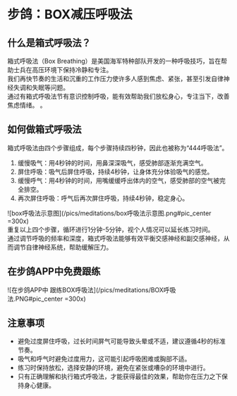 # 步鸽：BOX减压呼吸法

## 什么是箱式呼吸法？

箱式呼吸法（Box Breathing）是美国海军特种部队开发的一种呼吸技巧，旨在帮助士兵在高压环境下保持冷静和专注。  
我们再快节奏的生活和沉重的工作压力使许多人感到焦虑、紧张，甚至引发自律神经失调和失眠等问题。  
通过有箱式呼吸法节有意识控制呼吸，能有效帮助我们放松身心，专注当下，改善焦虑情绪。  。

## 如何做箱式呼吸法

箱式呼吸法由四个步骤组成，每个步骤持续四秒钟，因此也被称为“444呼吸法”。

1. 缓慢吸气：用4秒钟的时间，用鼻深深吸气，感受肺部逐渐充满空气。
2. 屏住呼吸：吸气后屏住呼吸，持续4秒钟，让身体充分体验吸气的感觉。
3. 缓慢呼气：用4秒钟的时间，用嘴缓缓呼出体内的空气，感受肺部的空气被完全排空。
4. 再次屏住呼吸：呼气后再次屏住呼吸，持续4秒钟，稳定身心。  
   
![box呼吸法示意图](/pics/meditations/box呼吸法示意图.png#pic_center =300x)  
重复以上四个步骤，循环进行1分钟-5分钟，视个人情况可以延长练习时间。  
通过调节呼吸的频率和深度，箱式呼吸法能够有效平衡交感神经和副交感神经，从而调节自律神经系统，帮助缓解压力。

## 在步鸽APP中免费跟练

![在步鸽APP中 跟练BOX呼吸法](/pics/meditations/BOX呼吸法.PNG#pic_center =300x)

## 注意事项

- 避免过度屏住呼吸，过长时间屏气可能导致头晕或不适，建议遵循4秒的标准节奏。
- 吸气和呼气时避免过度用力，这可能引起呼吸困难或胸部不适。
- 练习时保持放松，选择安静的环境，避免在紧张或嘈杂的环境中进行。
- 只有正确理解和执行箱式呼吸法，才能获得最佳的效果，帮助你在压力之下保持身心健康。
